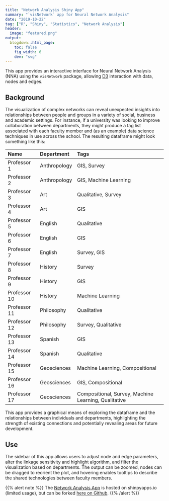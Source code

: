 ```yaml
---
title: "Network Analysis Shiny App"
summary: "`visNetwork` app for Neural Network Analysis"
date: "2019-10-22"
tag: ["R", "Shiny", "Statistics", "Network Analysis"]
header:
  image: "featured.png"
output:
  blogdown::html_page:
    toc: false
    fig_width: 6
    dev: "svg"
---
```


This app provides an interactive interface for Neural Network Analysis (NNA) using the `visNetwork` package, allowing [D3](https://d3js.org) interaction with data, nodes and edges.

## Background

The visualization of complex networks can reveal unexpected insights into relationships between people and groups in a variety of social, business and academic settings. For instance, if a university was looking to improve collaboration between departments, they might produce a tag list associated with each faculty member and (as an example) data science techniques in use across the school. The resulting dataframe might look something like this: 

<table class="table" style="margin-left: auto; margin-right: auto;">
 <thead>
  <tr>
   <th style="text-align:left;"> Name </th>
   <th style="text-align:left;"> Department </th>
   <th style="text-align:left;"> Tags </th>
  </tr>
 </thead>
<tbody>
  <tr>
   <td style="text-align:left;"> Professor 1 </td>
   <td style="text-align:left;"> Anthropology </td>
   <td style="text-align:left;"> GIS, Survey </td>
  </tr>
  <tr>
   <td style="text-align:left;"> Professor 2 </td>
   <td style="text-align:left;"> Anthropology </td>
   <td style="text-align:left;"> GIS, Machine Learning </td>
  </tr>
  <tr>
   <td style="text-align:left;"> Professor 3 </td>
   <td style="text-align:left;"> Art </td>
   <td style="text-align:left;"> Qualitative, Survey </td>
  </tr>
  <tr>
   <td style="text-align:left;"> Professor 4 </td>
   <td style="text-align:left;"> Art </td>
   <td style="text-align:left;"> GIS </td>
  </tr>
  <tr>
   <td style="text-align:left;"> Professor 5 </td>
   <td style="text-align:left;"> English </td>
   <td style="text-align:left;"> Qualitative </td>
  </tr>
  <tr>
   <td style="text-align:left;"> Professor 6 </td>
   <td style="text-align:left;"> English </td>
   <td style="text-align:left;"> GIS </td>
  </tr>
  <tr>
   <td style="text-align:left;"> Professor 7 </td>
   <td style="text-align:left;"> English </td>
   <td style="text-align:left;"> Survey, GIS </td>
  </tr>
  <tr>
   <td style="text-align:left;"> Professor 8 </td>
   <td style="text-align:left;"> History </td>
   <td style="text-align:left;"> Survey </td>
  </tr>
  <tr>
   <td style="text-align:left;"> Professor 9 </td>
   <td style="text-align:left;"> History </td>
   <td style="text-align:left;"> GIS </td>
  </tr>
  <tr>
   <td style="text-align:left;"> Professor 10 </td>
   <td style="text-align:left;"> History </td>
   <td style="text-align:left;"> Machine Learning </td>
  </tr>
  <tr>
   <td style="text-align:left;"> Professor 11 </td>
   <td style="text-align:left;"> Philosophy </td>
   <td style="text-align:left;"> Qualitative </td>
  </tr>
  <tr>
   <td style="text-align:left;"> Professor 12 </td>
   <td style="text-align:left;"> Philosophy </td>
   <td style="text-align:left;"> Survey, Qualitative </td>
  </tr>
  <tr>
   <td style="text-align:left;"> Professor 13 </td>
   <td style="text-align:left;"> Spanish </td>
   <td style="text-align:left;"> GIS </td>
  </tr>
  <tr>
   <td style="text-align:left;"> Professor 14 </td>
   <td style="text-align:left;"> Spanish </td>
   <td style="text-align:left;"> Qualitative </td>
  </tr>
  <tr>
   <td style="text-align:left;"> Professor 15 </td>
   <td style="text-align:left;"> Geosciences </td>
   <td style="text-align:left;"> Machine Learning, Compositional </td>
  </tr>
  <tr>
   <td style="text-align:left;"> Professor 16 </td>
   <td style="text-align:left;"> Geosciences </td>
   <td style="text-align:left;"> GIS, Compositional </td>
  </tr>
  <tr>
   <td style="text-align:left;"> Professor 17 </td>
   <td style="text-align:left;"> Geosciences </td>
   <td style="text-align:left;"> Compositional, Survey, Machine Learning, Qualitative </td>
  </tr>
</tbody>
</table>

This app provides a graphical means of exploring the dataframe and the relationships between individuals and departments, highlighting the strength of existing connections and potentially revealing areas for future development.

## Use

The sidebar of this app allows users to adjust node and edge parameters, alter the linkage sensitivity and highlight algorithm, and filter the visualization based on departments. The output can be zoomed, nodes can be dragged to reorient the plot, and hovering enables tooltips to describe the shared technologies between faculty members.

{{% alert note %}}
The [Network Analysis App](https://scottstetkiewicz.shinyapps.io/NetworkAnalysis/) is hosted on shinpyapps.io (limited usage), but can be forked [here on Github](https://github.com/ScottStetkiewicz/Network-Analysis). 
{{% /alert %}}
